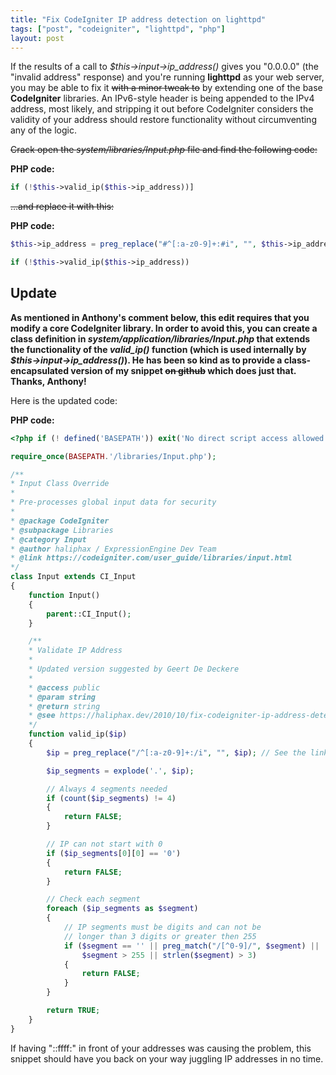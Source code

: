 ```yaml
---
title: "Fix CodeIgniter IP address detection on lighttpd"
tags: ["post", "codeigniter", "lighttpd", "php"]
layout: post
---
```


If the results of a call to _$this->input->ip_address()_ gives
you "0.0.0.0" (the "invalid address" response) and you're running
**lighttpd** as your web server, you may be able to fix it <s>with a
minor tweak to</s> by extending one of the base **CodeIgniter** libraries.
An IPv6-style header is being appended to the IPv4 address, most likely,
and stripping it out before CodeIgniter considers the validity of your
address should restore functionality without circumventing any of the
logic.<!--more-->

<s>Crack open the _system/libraries/Input.php_ file and find the
following code:</s>

**PHP code:**

```php
if (!$this->valid_ip($this->ip_address))]
```

<s>...and replace it with this:</s>

**PHP code:**

```php
$this->ip_address = preg_replace("#^[:a-z0-9]+:#i", "", $this->ip_address);

if (!$this->valid_ip($this->ip_address))
```

## Update

**As mentioned in Anthony's comment below, this edit requires that you
modify a core CodeIgniter library. In order to avoid this, you can
create a class definition in _system/application/libraries/Input.php_
that extends the functionality of the _valid_ip()_ function (which is
used internally by _$this->input->ip_address()_). He has been so
kind as to provide a class-encapsulated version of my snippet <s>on
github</s> which does just that. Thanks, Anthony!**

Here is the updated code:

**PHP code:**

```php
<?php if (! defined('BASEPATH')) exit('No direct script access allowed');

require_once(BASEPATH.'/libraries/Input.php');

/**
* Input Class Override
*
* Pre-processes global input data for security
*
* @package CodeIgniter
* @subpackage Libraries
* @category Input
* @author haliphax / ExpressionEngine Dev Team
* @link https://codeigniter.com/user_guide/libraries/input.html
*/
class Input extends CI_Input
{
	function Input()
	{
		parent::CI_Input();
	}

	/**
	* Validate IP Address
	*
	* Updated version suggested by Geert De Deckere
	*
	* @access public
	* @param string
	* @return string
	* @see https://haliphax.dev/2010/10/fix-codeigniter-ip-address-detection-on-lighttpd/
	*/
	function valid_ip($ip)
	{
		$ip = preg_replace("/^[:a-z0-9]+:/i", "", $ip); // See the link in the @see declaration above for more info

		$ip_segments = explode('.', $ip);

		// Always 4 segments needed
		if (count($ip_segments) != 4)
		{
			return FALSE;
		}

		// IP can not start with 0
		if ($ip_segments[0][0] == '0')
		{
			return FALSE;
		}

		// Check each segment
		foreach ($ip_segments as $segment)
		{
			// IP segments must be digits and can not be
			// longer than 3 digits or greater then 255
			if ($segment == '' || preg_match("/[^0-9]/", $segment) ||
				$segment > 255 || strlen($segment) > 3)
			{
				return FALSE;
			}
		}

		return TRUE;
	}
}
```

If having "::ffff:" in front of your addresses was causing the problem,
this snippet should have you back on your way juggling IP addresses in
no time.
